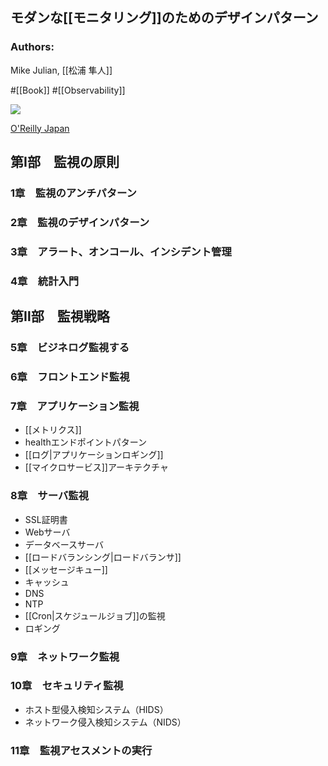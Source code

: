 ## モダンな[[モニタリング]]のためのデザインパターン

### Authors:
Mike Julian, [[松浦 隼人]]

#[[Book]] #[[Observability]]

![](https://www.oreilly.co.jp/books/images/picture_large978-4-87311-864-2.jpeg)

[O'Reilly Japan](https://www.oreilly.co.jp/books/9784873118642/)

## 第Ⅰ部　監視の原則
### 1章　監視のアンチパターン
### 2章　監視のデザインパターン
### 3章　アラート、オンコール、インシデント管理
### 4章　統計入門
## 第Ⅱ部　監視戦略
### 5章　ビジネログ監視する
### 6章　フロントエンド監視
### 7章　アプリケーション監視
- [[メトリクス]]
- healthエンドポイントパターン
- [[ログ|アプリケーションロギング]]
- [[マイクロサービス]]アーキテクチャ
### 8章　サーバ監視
- SSL証明書
- Webサーバ
- データベースサーバ
- [[ロードバランシング|ロードバランサ]]
- [[メッセージキュー]]
- キャッシュ
- DNS
- NTP
- [[Cron|スケジュールジョブ]]の監視
- ロギング
### 9章　ネットワーク監視
### 10章　セキュリティ監視
- ホスト型侵入検知システム（HIDS）
- ネットワーク侵入検知システム（NIDS）
### 11章　監視アセスメントの実行